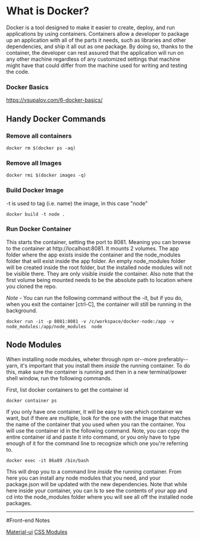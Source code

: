 # What is Docker?
Docker is a tool designed to make it easier to create, deploy, and run applications by using containers. Containers allow a developer to package up an application with all of the parts it needs, such as libraries and other dependencies, and ship it all out as one package. By doing so, thanks to the container, the developer can rest assured that the application will run on any other machine regardless of any customized settings that machine might have that could differ from the machine used for writing and testing the code.

### Docker Basics
https://vsupalov.com/6-docker-basics/

## Handy Docker Commands

### Remove all containers
``` docker rm $(docker ps -aq) ```

### Remove all Images
``` docker rmi $(docker images -q) ```

### Build Docker Image
-t is used to tag (i.e. name) the image, in this case "node"

``` docker build -t node . ```

### Run Docker Container
This starts the container, setting the port to 8081.  Meaning you can browse to the container at http://localhost:8081.  It mounts 2 volumes.  The app folder where the app exists inside the container and the node_modules folder that will exist inside the app folder.  An empty node_modules folder will be created inside the root folder, but the installed node modules will not be visible there.  They are only visible *inside* the container. Also note that the first volume being mounted needs to be the absolute path to location where you cloned the repo.

*Note* - You can run the following command without the -it, but if you do, when you exit the container [ctrl-C], the container will still be running in the background.

``` docker run -it -p 8081:8081 -v /c/workspace/docker-node:/app -v node_modules:/app/node_modules  node ```

## Node Modules
When installing node modules, wheter through npm or--more preferably--yarn, it's important that you install them *inside* the running container. To do this, make sure the container is running and then in a new terminal/power shell window, run the following commands.

First, list docker containers to get the container id

``` docker container ps ```

If you only have one container, it will be easy to see which container we want, but if there are multiple, look for the one with the image that matches the name of the container that you used when you ran the container. You will use the container id in the following command. Note, you can copy the entire container id and paste it into command, or you only have to type enough of it for the command line to recognize which one you're referring to.

``` docker exec -it 86a89 /bin/bash ```

This will drop you to a command line *inside* the running container.  From here you can install any node modules that you need, and your package.json will be updated with the new dependencies.  Note that while here inside your container, you can ls to see the contents of your app and cd into the node_modules folder where you will see all off the installed node packages.

*****
#Front-end Notes

[Material-ui](http://www.material-ui.com)
[CSS Modules](https://github.com/css-modules/css-modules)
